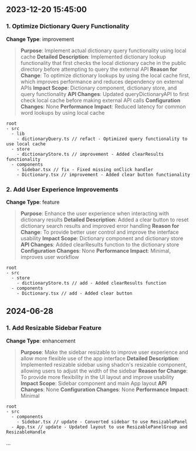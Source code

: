 ## 2023-12-20 15:45:00

### 1. Optimize Dictionary Query Functionality

**Change Type**: improvement

> **Purpose**: Implement actual dictionary query functionality using local cache
> **Detailed Description**: Implemented dictionary lookup functionality that first checks the local dictionary cache in the public directory before attempting to query the external API
> **Reason for Change**: To optimize dictionary lookups by using the local cache first, which improves performance and reduces dependency on external APIs
> **Impact Scope**: Dictionary component, dictionary store, and query functionality
> **API Changes**: Updated queryDictionaryAPI to first check local cache before making external API calls
> **Configuration Changes**: None
> **Performance Impact**: Reduced latency for common word lookups by using local cache

   ```
   root
   - src
     - lib
       - dictionaryQuery.ts // refact - Optimized query functionality to use local cache
     - store
       - dictionaryStore.ts // improvement - Added clearResults functionality
     - components
       - Sidebar.tsx // fix - Fixed missing onClick handler
       - Dictionary.tsx // improvement - Added clear button functionality
   ```

### 2. Add User Experience Improvements

**Change Type**: feature

> **Purpose**: Enhance the user experience when interacting with dictionary results
> **Detailed Description**: Added a clear button to reset dictionary search results and improved error handling
> **Reason for Change**: To provide better user control and improve the interface usability
> **Impact Scope**: Dictionary component and dictionary store
> **API Changes**: Added clearResults function to the dictionary store
> **Configuration Changes**: None
> **Performance Impact**: Minimal, improves user workflow

   ```
   root
   - src
     - store
       - dictionaryStore.ts // add - Added clearResults function
     - components
       - Dictionary.tsx // add - Added clear button
   ```

## 2024-06-28 

### 1. Add Resizable Sidebar Feature

**Change Type**: enhancement

> **Purpose**: Make the sidebar resizable to improve user experience and allow more flexible use of the app interface
> **Detailed Description**: Implemented resizable sidebar using shadcn's resizable component, allowing users to adjust the width of the sidebar
> **Reason for Change**: To provide more flexibility in the UI layout and improve usability
> **Impact Scope**: Sidebar component and main App layout
> **API Changes**: None
> **Configuration Changes**: None
> **Performance Impact**: Minimal

   ```
   root
   - src
     - components
       - Sidebar.tsx // update - Converted sidebar to use ResizablePanel
     - App.tsx // update - Updated layout to use ResizablePanelGroup and ResizableHandle
   ```

...